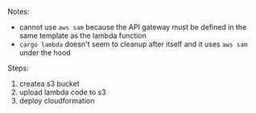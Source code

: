 Notes:

- cannot use `aws sam` because the API gateway must be defined in the same template as the lambda function
- `cargo lambda` doesn't seem to cleanup after itself and it uses `aws sam` under the hood

Steps:

1. createa s3 bucket
3. upload lambda code to s3
2. deploy cloudformation
